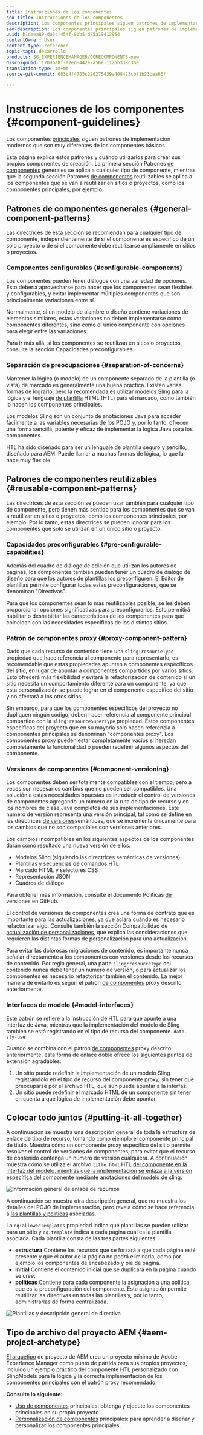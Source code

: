 ```yaml
---
title: Instrucciones de los componentes
seo-title: Instrucciones de los componentes
description: Los componentes principales siguen patrones de implementación modernos que son muy diferentes de los componentes básicos.
seo-description: Los componentes principales siguen patrones de implementación modernos que son muy diferentes de los componentes básicos.
uuid: b1daea89-da3c-454f-8ab5-d75a19412954
contentOwner: User
content-type: reference
topic-tags: desarrollo
products: SG_EXPERIENCEMANAGER/CORECOMPONENTS-new
discoiquuid: 170dba8f-a2ed-442e-a56e-1126b338c36e
translation-type: tm+mt
source-git-commit: 683b4f4705c226275439a408423cbf1b23bea66f

---
```



# Instrucciones de los componentes {#component-guidelines}

Los componentes [principales](developing.md) siguen patrones de implementación modernos que son muy diferentes de los componentes básicos.

Esta página explica estos patrones y cuándo utilizarlos para crear sus propios componentes de creación. La primera sección Patrones [de componentes](guidelines.md) generales se aplica a cualquier tipo de componente, mientras que la segunda sección Patrones [de componentes](guidelines.md) reutilizables se aplica a los componentes que se van a reutilizar en sitios o proyectos, como los componentes principales, por ejemplo.

## Patrones de componentes generales {#general-component-patterns}

Las directrices de esta sección se recomiendan para cualquier tipo de componente, independientemente de si el componente es específico de un solo proyecto o de si el componente debe reutilizarse ampliamente en sitios o proyectos.

### Componentes configurables {#configurable-components}

Los componentes pueden tener diálogos con una variedad de opciones. Esto debería aprovecharse para hacer que los componentes sean flexibles y configurables, y evitar implementar múltiples componentes que son principalmente variaciones entre sí.

Normalmente, si un modelo de alambre o diseño contiene variaciones de elementos similares, estas variaciones no deben implementarse como componentes diferentes, sino como el único componente con opciones para elegir entre las variaciones.

Para ir más allá, si los componentes se reutilizan en sitios o proyectos, consulte la sección Capacidades [](#pre-configurable-capabilities) preconfigurables.

### Separación de preocupaciones {#separation-of-concerns}

Mantener la lógica (o modelo) de un componente separado de la plantilla (o vista) de marcado es generalmente una buena práctica. Existen varias formas de lograrlo, pero la recomendada es utilizar modelos [Sling](https://sling.apache.org/documentation/bundles/models.html) para la lógica y el lenguaje [de plantilla](https://helpx.adobe.com/experience-manager/htl/using/overview.html) HTML (HTL) para el marcado, como también lo hacen los componentes principales.

Los modelos Sling son un conjunto de anotaciones Java para acceder fácilmente a las variables necesarias de los POJO y, por lo tanto, ofrecen una forma sencilla, potente y eficaz de implementar la lógica Java para los componentes.

HTL ha sido diseñado para ser un lenguaje de plantilla seguro y sencillo, diseñado para AEM. Puede llamar a muchas formas de lógica, lo que la hace muy flexible.

## Patrones de componentes reutilizables {#reusable-component-patterns}

Las directrices de esta sección se pueden usar también para cualquier tipo de componente, pero tienen más sentido para los componentes que se van a reutilizar en sitios o proyectos, como los componentes principales, por ejemplo. Por lo tanto, estas directrices se pueden ignorar para los componentes que solo se utilizan en un único sitio o proyecto.

### Capacidades preconfigurables {#pre-configurable-capabilities}

Además del cuadro de diálogo de edición que utilizan los autores de páginas, los componentes también pueden tener un cuadro de diálogo de diseño para que los autores de plantillas los preconfiguren. El Editor [de](https://helpx.adobe.com/experience-manager/6-5/sites/authoring/using/templates.html) plantillas permite configurar todas estas preconfiguraciones, que se denominan "Directivas".

Para que los componentes sean lo más reutilizables posible, se les deben proporcionar opciones significativas para preconfigurarlos. Esto permitirá habilitar o deshabilitar las características de los componentes para que coincidan con las necesidades específicas de los distintos sitios.

<!-- 

Comment Type: annotation
Last Modified By: ims-author-CE1E2CE451D1F0680A490D45@AdobeID
Last Modified Date: 2017-04-17T17:49:04.584-0400

Unclear how I can add my own capability toggle (for example, if i extend a component and want to toggle that extended functionality ... )

 -->

### Patrón de componentes proxy {#proxy-component-pattern}

Dado que cada recurso de contenido tiene una `sling:resourceType` propiedad que hace referencia al componente para representarlo, es recomendable que estas propiedades apunten a componentes específicos del sitio, en lugar de apuntar a componentes compartidos por varios sitios. Esto ofrecerá más flexibilidad y evitará la refactorización de contenido si un sitio necesita un comportamiento diferente para un componente, ya que esta personalización se puede lograr en el componente específico del sitio y no afectará a los otros sitios.

Sin embargo, para que los componentes específicos del proyecto no dupliquen ningún código, deben hacer referencia al componente principal compartido con la `sling:resourceSuperType` propiedad. Estos componentes específicos del proyecto que en su mayoría solo hacen referencia a componentes principales se denominan "componentes proxy". Los componentes proxy pueden estar completamente vacíos si heredan completamente la funcionalidad o pueden redefinir algunos aspectos del componente.

### Versiones de componentes {#component-versioning}

Los componentes deben ser totalmente compatibles con el tiempo, pero a veces son necesarios cambios que no pueden ser compatibles. Una solución a estas necesidades opuestas es introducir el control de versiones de componentes agregando un número en la ruta de tipo de recurso y en los nombres de clase Java completos de sus implementaciones. Este número de versión representa una versión principal, tal como se define en las directrices [de versiones](https://semver.org/)semánticas, que se incrementa únicamente para los cambios que no son compatibles con versiones anteriores.

Los cambios incompatibles en los siguientes aspectos de los componentes darán como resultado una nueva versión de ellos:

* Modelos Sling (siguiendo las directrices semánticas de versiones)
* Plantillas y secuencias de comandos HTL
* Marcado HTML y selectores CSS
* Representación JSON
* Cuadros de diálogo

Para obtener más información, consulte el documento Políticas [de](https://github.com/adobe/aem-core-wcm-components/wiki/Versioning-Policies) versiones en GitHub.

El control de versiones de componentes crea una forma de contrato que es importante para las actualizaciones, ya que aclara cuándo es necesario refactorizar algo. Consulte también la sección Compatibilidad de [actualización de personalizaciones](customizing.md#upgrade-compatibility-of-customizations), que explica las consideraciones que requieren las distintas formas de personalización para una actualización.

Para evitar las dolorosas migraciones de contenido, es importante nunca señalar directamente a los componentes con versiones desde los recursos de contenido. Por regla general, una parte `sling:resourceType` del contenido nunca debe tener un número de versión, o para actualizar los componentes es necesario refactorizar también el contenido. La mejor manera de evitarlo es seguir el patrón [de componentes](#proxy-component-pattern) proxy descrito anteriormente.

### Interfaces de modelo {#model-interfaces}

Este patrón se refiere a la instrucción de HTL para que apunte a una interfaz de Java, mientras que la implementación del modelo de Sling también se está registrando en el tipo de recurso del componente. `data-sly-use`

Cuando se combina con el patrón [de componentes](#proxy-component-pattern) proxy descrito anteriormente, esta forma de enlace doble ofrece los siguientes puntos de extensión agradables:

1. Un sitio puede redefinir la implementación de un modelo Sling registrándolo en el tipo de recurso del componente proxy, sin tener que preocuparse por el archivo HTL, que aún puede apuntar a la interfaz.
1. Un sitio puede redefinir el marcado HTML de un componente sin tener en cuenta a qué lógica de implementación debe apuntar.

## Colocar todo juntos {#putting-it-all-together}

A continuación se muestra una descripción general de toda la estructura de enlace de tipo de recurso, tomando como ejemplo el componente principal de título. Muestra cómo un componente proxy específico del sitio permite resolver el control de versiones de componentes, para evitar que el recurso de contenido contenga un número de versión cualquiera. A continuación, muestra cómo se utiliza el archivo `title.html` HTL [del componente en la interfaz del modelo, mientras que la implementación se enlaza a la versión específica del componente mediante anotaciones del modelo](https://helpx.adobe.com/experience-manager/htl/using/overview.html) de [](https://sling.apache.org/documentation/bundles/models.html) sling.

![Información general de enlace de recursos](assets/chlimage_1-32.png)

A continuación se muestra otra descripción general, que no muestra los detalles del POJO de implementación, pero revela cómo se hace referencia a [las plantillas y políticas](https://helpx.adobe.com/experience-manager/6-5/sites/developing/using/page-templates-editable.html) asociadas.

La `cq:allowedTemplates` propiedad indica qué plantillas se pueden utilizar para un sitio y `cq:template` indica a cada página cuál es la plantilla asociada. Cada plantilla consta de las tres partes siguientes:

* **estructura** Contiene los recursos que se forzará a que cada página esté presente y que el autor de la página no podrá eliminarla, como por ejemplo los componentes de encabezado y pie de página.
* **initial** Contiene el contenido inicial que se duplicará en la página cuando se cree.
* **políticas** Contiene para cada componente la asignación a una política, que es la preconfiguración del componente. Esta asignación permite reutilizar las directivas en todas las plantillas y, por lo tanto, administrarlas de forma centralizada.

![Plantillas y descripción general de directiva](assets/screen_shot_2018-12-07at093102.png)

## Tipo de archivo del proyecto AEM {#aem-project-archetype}

[El arquetipo](overview.md) de proyecto de AEM crea un proyecto mínimo de Adobe Experience Manager como punto de partida para sus propios proyectos, incluido un ejemplo práctico del componente HTL personalizado con SlingModels para la lógica y la correcta implementación de los componentes principales con el patrón proxy recomendado.

**Consulte lo siguiente:**

* [Uso de componentes](using.md) principales: obtenga y ejecute los componentes principales en su propio proyecto.
* [Personalización de componentes](customizing.md) principales: para aprender a diseñar y personalizar los componentes principales.
